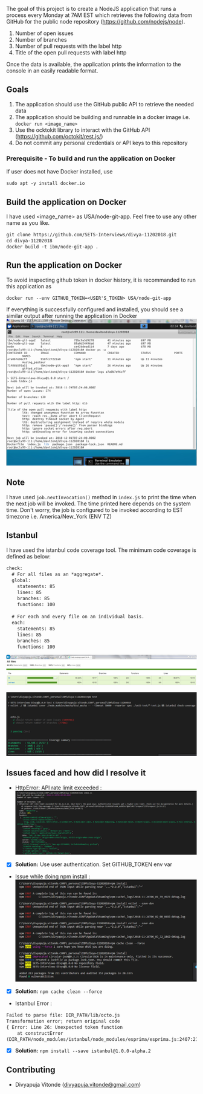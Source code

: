 The goal of this project is to create a NodeJS application that runs a process every Monday at 7AM EST which retrieves the following data from GitHub for the public node repository (https://github.com/nodejs/node).

1. Number of open issues
2. Number of branches
3. Number of pull requests with the label http
4. Title of the open pull requests with label http

Once the data is available, the application prints the information to the console in an easily readable format.

## Goals
1. The application should use the GitHub public API to retrieve the needed data
2. The application should be building and runnable in a docker image i.e. `docker run <image_name>`
3. Use the ocktokit library to interact with the GitHub API (https://github.com/octokit/rest.js/)
4. Do not commit any personal credentials or API keys to this repository

### Prerequisite - To build and run the application on Docker
If user does not have Docker installed, use
```
sudo apt -y install docker.io
```
## Build the application on Docker
I have used <image_name> as USA/node-git-app. Feel free to use any other name as you like.
```
git clone https://github.com/SETS-Interviews/divya-11202018.git
cd divya-11202018
docker build -t ibm/node-git-app .
```

## Run the application on Docker

To avoid inspecting github token in docker history, it is recommanded to run this application as
```
docker run --env GITHUB_TOKEN=<USER'S_TOKEN> USA/node-git-app
```
If everything is successfully configured and installed, you should see a similar output after running the application in Docker
![outputFromDocker](https://github.com/SETS-Interviews/divya-11202018/blob/dev/ScreenShots/outputFromDocker.PNG)
## Note

I have used `job.nextInvocation()` method in `index.js` to print the time when the next job will be invoked. The time printed here depends on the system time. Don't worry, the job is configured to be invoked according to EST timezone i.e. America/New_York (ENV TZ)

## Istanbul

I have used the istanbul code coverage tool. The minimum code coverage is defined as below:

```
check:
  # For all files as an *aggregate*.
  global:
    statements: 85
    lines: 85
    branches: 85
    functions: 100

  # For each and every file on an individual basis.
  each:
    statements: 85
    lines: 85
    branches: 85
    functions: 100

```
![codeCoverageHtmlReport](https://github.com/SETS-Interviews/divya-11202018/blob/dev/ScreenShots/codeCoverageHtmlReport.PNG)

![codeCoverageLocal](https://github.com/SETS-Interviews/divya-11202018/blob/dev/ScreenShots/codeCoverageLocal.PNG)

## Issues faced and how did I resolve it
 - HttpError: API rate limit exceeded :
 ![accessLimitExceed](https://github.com/SETS-Interviews/divya-11202018/blob/dev/ScreenShots/accessLimitExceed.PNG)
 - [x] **Solution:** Use user authentication. Set GITHUB_TOKEN env var
 
 - Issue while doing npm install :
 ![npmCacheError](https://github.com/SETS-Interviews/divya-11202018/blob/dev/ScreenShots/npmCacheError.PNG)
 - [x] **Solution:** `npm cache clean --force`
 
 - Istanbul Error :
```
Failed to parse file: DIR_PATH/lib/octo.js
Transformation error; return original code
{ Error: Line 26: Unexpected token function
    at constructError (DIR_PATH/node_modules/istanbul/node_modules/esprima/esprima.js:2407:21)
```
- [x] **Solution:** `npm install --save istanbul@1.0.0-alpha.2`
 
## Contributing

* Divyapuja Vitonde (divyapuja.vitonde@gmail.com)
